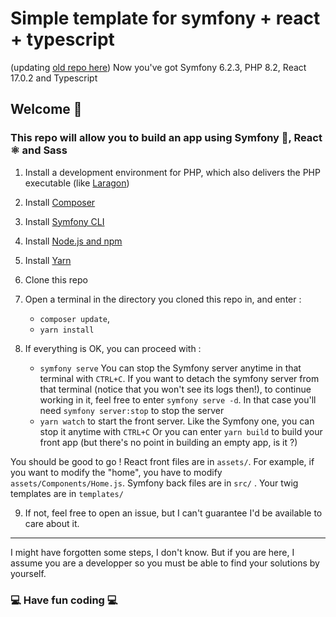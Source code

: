 # Simple template for symfony + react + typescript

(updating [old repo here](https://github.com/Thomas-Radulesco/symfony-react-sass-template))
Now you've got Symfony 6.2.3, PHP 8.2, React 17.0.2 and Typescript

## Welcome 👋

### This repo will allow you to build an app using Symfony 🎹, React ⚛️ and Sass  

1. Install a development environment for PHP, which also delivers the PHP executable (like [Laragon](https://laragon.org/download/))

2. Install [Composer](https://getcomposer.org/download/)

3. Install [Symfony CLI](https://symfony.com/download)

4. Install [Node.js and npm](https://nodejs.org/en/)

5. Install [Yarn](https://yarnpkg.com/getting-started/install)

6. Clone this repo

7. Open a terminal in the directory you cloned this repo in, and enter :

    - `composer update`,
    - `yarn install`
  
8. If everything is OK, you can proceed with :
    - `symfony serve`
    You can stop the Symfony server anytime in that terminal with `CTRL+C`. If you want to detach the symfony server from that terminal (notice that you won't see its logs then!), to continue working in it, feel free to enter `symfony serve -d`. In that case you'll need `symfony server:stop` to stop the server
    - `yarn watch` to start the front server. Like the Symfony one, you can stop it anytime with `CTRL+C`
    Or you can enter `yarn build` to build your front app (but there's no point in building an empty app, is it ?)
  
  You should be good to go ! React front files are in `assets/`. For example, if you want to modify the "home", you have to modify `assets/Components/Home.js`.
  Symfony back files are in `src/` . Your twig templates are in `templates/`


9. If not, feel free to open an issue, but I can't guarantee I'd be available to care about it.

---

I might have forgotten some steps, I don't know. But if you are here, I assume you are a developper so you must be able to find your solutions by yourself.

### 💻 Have fun coding 💻
